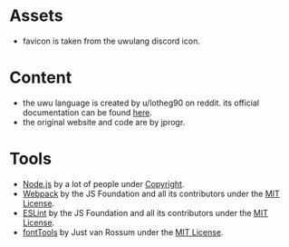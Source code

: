 # Assets

- favicon is taken from the uwulang discord icon.

# Content

- the uwu language is created by u/lotheg90 on reddit. its official documentation can be found [here](https://docs.google.com/document/d/1ZV1U0S8qC6yJEi6grFO_Vq5A15lRVCLYeq_udWsC-9Y/edit).
- the original website and code are by jprogr.

# Tools

- [Node.js](https://nodejs.org/en/) by a lot of people under [Copyright](https://github.com/nodejs/node/blob/master/LICENSE).
- [Webpack](https://webpack.js.org/) by the JS Foundation and all its contributors under the [MIT License](https://github.com/webpack/webpack/blob/master/LICENSE).
- [ESLint](https://eslint.org/) by the JS Foundation and all its contributors under the [MIT License](https://github.com/eslint/eslint/blob/master/LICENSE).
- [fontTools](https://github.com/fonttools/fonttools) by Just van Rossum under the [MIT License](https://github.com/fonttools/fonttools/blob/master/LICENSE).
